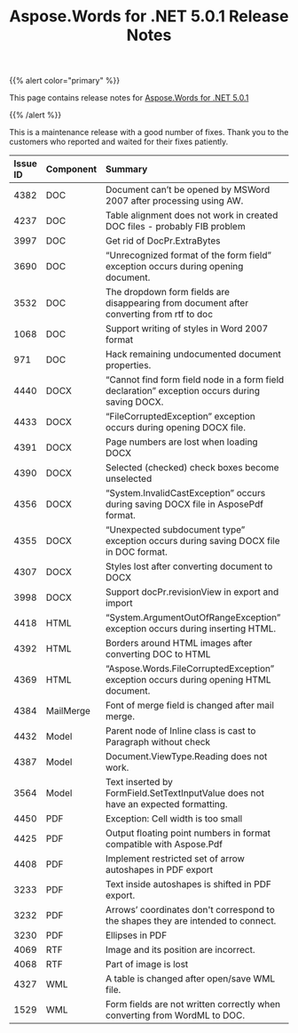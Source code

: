 ﻿---
title: Aspose.Words for .NET 5.0.1 Release Notes
articleTitle: Aspose.Words for .NET 5.0.1 Release Notes
linktitle: Aspose.Words for .NET 5.0.1 Release Notes
description: "Aspose.Words for .NET 5.0.1 Release Notes – learn about the latest updates and fixes."
type: docs
weight: 80
url: /net/aspose-words-for-net-5-0-1-release-notes/
---

{{% alert color="primary" %}} 

This page contains release notes for [Aspose.Words for .NET 5.0.1](https://downloads.aspose.com/words/net/new-releases/aspose.words-for-.net-5.0.1/)

{{% /alert %}} 

This is a maintenance release with a good number of fixes. Thank you to the customers who reported and waited for their fixes patiently.

|Issue ID |Component |Summary |
| :- | :- | :- |
|4382 |DOC |Document can’t be opened by MSWord 2007 after processing using AW. |
|4237 |DOC |Table alignment does not work in created DOC files - probably FIB problem |
|3997 |DOC |Get rid of DocPr.ExtraBytes |
|3690 |DOC |“Unrecognized format of the form field” exception occurs during opening document. |
|3532 |DOC |The dropdown form fields are disappearing from document after converting from rtf to doc |
|1068 |DOC |Support writing of styles in Word 2007 format |
|971 |DOC |Hack remaining undocumented document properties. |
|4440 |DOCX |“Cannot find form field node in a form field declaration” exception occurs during saving DOCX. |
|4433 |DOCX |“FileCorruptedException” exception occurs during opening DOCX file. |
|4391 |DOCX |Page numbers are lost when loading DOCX |
|4390 |DOCX |Selected (checked) check boxes become unselected |
|4356 |DOCX |“System.InvalidCastException” occurs during saving DOCX file in AsposePdf format. |
|4355 |DOCX |“Unexpected subdocument type” exception occurs during saving DOCX file in DOC format. |
|4307 |DOCX |Styles lost after converting document to DOCX |
|3998 |DOCX |Support docPr.revisionView in export and import |
|4418 |HTML |“System.ArgumentOutOfRangeException” exception occurs during inserting HTML. |
|4392 |HTML |Borders around HTML images after converting DOC to HTML |
|4369 |HTML |“Aspose.Words.FileCorruptedException” exception occurs during opening HTML document. |
|4384 |MailMerge |Font of merge field is changed after mail merge. |
|4432 |Model |Parent node of Inline class is cast to Paragraph without check |
|4387 |Model |Document.ViewType.Reading does not work. |
|3564 |Model |Text inserted by FormField.SetTextInputValue does not have an expected formatting. |
|4450 |PDF |Exception: Cell width is too small |
|4425 |PDF |Output floating point numbers in format compatible with Aspose.Pdf |
|4408 |PDF |Implement restricted set of arrow autoshapes in PDF export |
|3233 |PDF |Text inside autoshapes is shifted in PDF export. |
|3232 |PDF |Arrows’ coordinates don't correspond to the shapes they are intended to connect. |
|3230 |PDF |Ellipses in PDF |
|4069 |RTF |Image and its position are incorrect. |
|4068 |RTF |Part of image is lost |
|4327 |WML |A table is changed after open/save WML file. |
|1529 |WML |Form fields are not written correctly when converting from WordML to DOC. |

